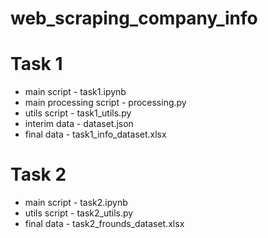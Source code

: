 # web_scraping_company_info

# Task 1 #
- main script - task1.ipynb
- main processing script - processing.py
- utils script - task1_utils.py
- interim data - dataset.json
- final data - task1_info_dataset.xlsx

# Task 2 #
- main script - task2.ipynb
- utils script - task2_utils.py
- final data - task2_frounds_dataset.xlsx
